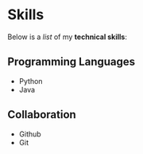 # Skills

Below is a _list_ of my **technical skills**:

## Programming Languages
- Python
- Java

## Collaboration
- Github
- Git
